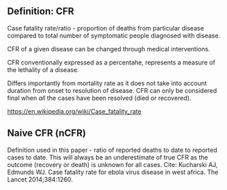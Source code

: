 ## Definition: CFR

Case fatality rate/ratio - proportion of deaths from particular disease compared to total number of symptomatic people diagnosed with disease.

CFR of a given disease can be changed through medical interventions.

CFR conventionally expressed as a percentahe, represents a measure of the lethality of a disease.

Differs importantly from mortality rate as it does not take into account duration from onset to resolution of disease. CFR can only be considered final when *all* the cases have been resolved (died or recovered).

https://en.wikipedia.org/wiki/Case_fatality_rate

## Naive CFR (nCFR)

Definition used in this paper - ratio of reported deaths to date to reported cases to date. This will always be an underestimate of true CFR as the outcome (recovery or death) is unknown for all cases. Cite: Kucharski AJ, Edmunds WJ. Case fatality rate for ebola virus disease in west africa. The Lancet 2014;384:1260.